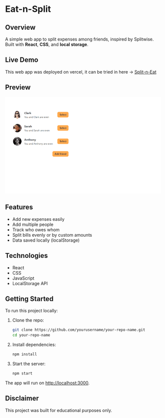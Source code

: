 # Eat-n-Split

## Overview

A simple web app to split expenses among friends, inspired by Splitwise.  
Built with **React**, **CSS**, and **local storage**.

## Live Demo

This web app was deployed on vercel, it can be tried in here -> [Split-n-Eat](https://eat-n-split-psi-gold.vercel.app/)

## Preview

![App Demo](eat-n-split_preview.gif)

## Features

- Add new expenses easily
- Add multiple people
- Track who owes whom
- Split bills evenly or by custom amounts
- Data saved locally (localStorage)

## Technologies

- React
- CSS
- JavaScript
- LocalStorage API

## Getting Started

To run this project locally:

1. Clone the repo:

   ```bash
   git clone https://github.com/yourusername/your-repo-name.git
   cd your-repo-name
   ```

2. Install dependencies:

   ```bash
   npm install
   ```

3. Start the server:
   ```bash
   npm start
   ```

The app will run on [http://localhost:3000](http://localhost:3000).

## Disclaimer

This project was built for educational purposes only.

